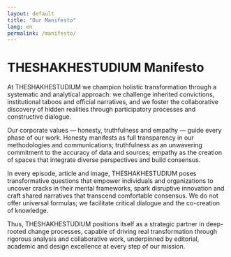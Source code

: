```yaml
---
layout: default
title: "Our Manifesto"
lang: en
permalink: /manifesto/
---
```


# THESHAKHESTUDIUM Manifesto

At THESHAKHESTUDIUM we champion holistic transformation through a systematic and analytical approach: we challenge inherited convictions, institutional taboos and official narratives, and we foster the collaborative discovery of hidden realities through participatory processes and constructive dialogue.

Our corporate values — honesty, truthfulness and empathy — guide every phase of our work. Honesty manifests as full transparency in our methodologies and communications; truthfulness as an unwavering commitment to the accuracy of data and sources; empathy as the creation of spaces that integrate diverse perspectives and build consensus.

In every episode, article and image, THESHAKHESTUDIUM poses transformative questions that empower individuals and organizations to uncover cracks in their mental frameworks, spark disruptive innovation and craft shared narratives that transcend comfortable consensus. We do not offer universal formulas; we facilitate critical dialogue and the co-creation of knowledge.

Thus, THESHAKHESTUDIUM positions itself as a strategic partner in deep-rooted change processes, capable of driving real transformation through rigorous analysis and collaborative work, underpinned by editorial, academic and design excellence at every step of our mission.
